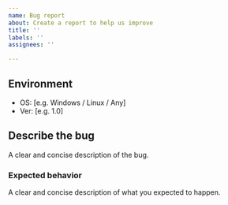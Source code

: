 ```yaml
---
name: Bug report
about: Create a report to help us improve
title: ''
labels: ''
assignees: ''

---
```


## Environment
 - OS: [e.g. Windows / Linux / Any]
 - Ver: [e.g. 1.0]

## Describe the bug
A clear and concise description of the bug.

### Expected behavior
A clear and concise description of what you expected to happen.
